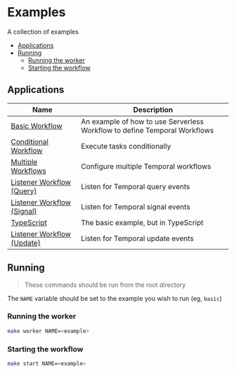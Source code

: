 # Examples

A collection of examples

<!-- toc -->

* [Applications](#applications)
* [Running](#running)
  * [Running the worker](#running-the-worker)
  * [Starting the workflow](#starting-the-workflow)

<!-- Regenerate with "pre-commit run -a markdown-toc" -->

<!-- tocstop -->

## Applications

<!-- apps-start -->

| Name | Description |
| --- | --- |
| [Basic Workflow](./basic) | An example of how to use Serverless Workflow to define Temporal Workflows |
| [Conditional Workflow](./conditionally-execute) | Execute tasks conditionally |
| [Multiple Workflows](./multiple-workflows) | Configure multiple Temporal workflows |
| [Listener Workflow (Query)](./query) | Listen for Temporal query events |
| [Listener Workflow (Signal)](./signal) | Listen for Temporal signal events |
| [TypeScript](./typescript) | The basic example, but in TypeScript |
| [Listener Workflow (Update)](./update) | Listen for Temporal update events |

<!-- apps-end -->

## Running

> These commands should be run from the root directory

The `NAME` variable should be set to the example you wish to run (eg, `basic`)

### Running the worker

```sh
make worker NAME=<example>
```

### Starting the workflow

```sh
make start NAME=<example>
```
